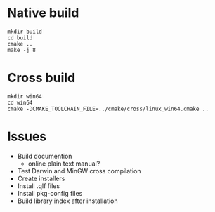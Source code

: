 # Native build

```{bash}
mkdir build
cd build
cmake ..
make -j 8
```

# Cross build

```{bash}
mkdir win64
cd win64
cmake -DCMAKE_TOOLCHAIN_FILE=../cmake/cross/linux_win64.cmake ..
```

# Issues

  - Build documention
    - online plain text manual?
  - Test Darwin and MinGW cross compilation
  - Create installers
  - Install .qlf files
  - Install pkg-config files
  - Build library index after installation
